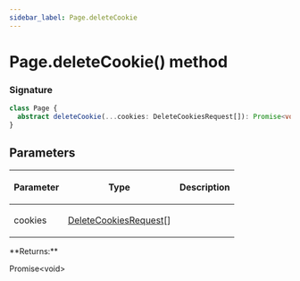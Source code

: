 ```yaml
---
sidebar_label: Page.deleteCookie
---
```


# Page.deleteCookie() method

### Signature

```typescript
class Page {
  abstract deleteCookie(...cookies: DeleteCookiesRequest[]): Promise<void>;
}
```

## Parameters

<table><thead><tr><th>

Parameter

</th><th>

Type

</th><th>

Description

</th></tr></thead>
<tbody><tr><td>

cookies

</td><td>

[DeleteCookiesRequest](./puppeteer.deletecookiesrequest.md)\[\]

</td><td>

</td></tr>
</tbody></table>
**Returns:**

Promise&lt;void&gt;
